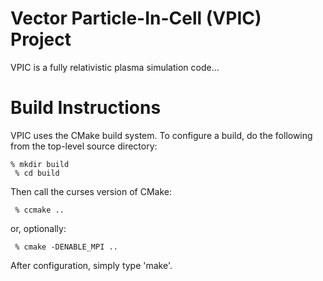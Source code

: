 # Vector Particle-In-Cell (VPIC) Project

VPIC is a fully relativistic plasma simulation code...

# Build Instructions

VPIC uses the CMake build system.  To configure a build, do the following from
the top-level source directory:
  
    % mkdir build
	 % cd build

Then call the curses version of CMake:

	 % ccmake ..

or, optionally:

	 % cmake -DENABLE_MPI ..

After configuration, simply type 'make'.
